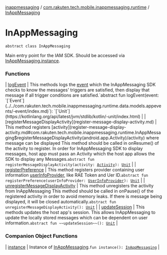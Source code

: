 [inappmessaging](../../index.md) / [com.rakuten.tech.mobile.inappmessaging.runtime](../index.md) / [InAppMessaging](./index.md)

# InAppMessaging

`abstract class InAppMessaging`

Main entry point for the IAM SDK.
Should be accessed via [InAppMessaging.instance](instance.md).

### Functions

| [logEvent](log-event.md) | This methods logs the [event](log-event.md#com.rakuten.tech.mobile.inappmessaging.runtime.InAppMessaging$logEvent(com.rakuten.tech.mobile.inappmessaging.runtime.data.models.appevents.Event)/event) which the InAppMessaging SDK checks to know the messages' triggers are satisfied, then display that message if all trigger conditions are satisfied.`abstract fun logEvent(event: `[`Event`](../../com.rakuten.tech.mobile.inappmessaging.runtime.data.models.appevents/-event/index.md)`): `[`Unit`](https://kotlinlang.org/api/latest/jvm/stdlib/kotlin/-unit/index.html) |
| [registerMessageDisplayActivity](register-message-display-activity.md) | This method registers [activity](register-message-display-activity.md#com.rakuten.tech.mobile.inappmessaging.runtime.InAppMessaging$registerMessageDisplayActivity(android.app.Activity)/activity) where message can be displayed This method should be called in onResume() of the activity to register. In order for InAppMessaging SDK to display messages, host app must pass an Activity which the host app allows the SDK to display any Messages.`abstract fun registerMessageDisplayActivity(activity: `[`Activity`](https://developer.android.com/reference/android/app/Activity.html)`): `[`Unit`](https://kotlinlang.org/api/latest/jvm/stdlib/kotlin/-unit/index.html) |
| [registerPreference](register-preference.md) | This method registers provider containing user information [userInfoProvider](register-preference.md#com.rakuten.tech.mobile.inappmessaging.runtime.InAppMessaging$registerPreference(com.rakuten.tech.mobile.inappmessaging.runtime.UserInfoProvider)/userInfoProvider), like RAE Token and Uer ID.`abstract fun registerPreference(userInfoProvider: `[`UserInfoProvider`](../-user-info-provider/index.md)`): `[`Unit`](https://kotlinlang.org/api/latest/jvm/stdlib/kotlin/-unit/index.html) |
| [unregisterMessageDisplayActivity](unregister-message-display-activity.md) | This method unregisters the activity from InAppMessaging This method should be called in onPause() of the registered activity in order to avoid memory leaks. If there is message being displayed, it will be closed automatically.`abstract fun unregisterMessageDisplayActivity(): `[`Unit`](https://kotlinlang.org/api/latest/jvm/stdlib/kotlin/-unit/index.html) |
| [updateSession](update-session.md) | This methods updates the host app's session. This allows InAppMessaging to update the locally stored messages which can be dependent on user information.`abstract fun ~~updateSession~~(): `[`Unit`](https://kotlinlang.org/api/latest/jvm/stdlib/kotlin/-unit/index.html) |

### Companion Object Functions

| [instance](instance.md) | Instance of [InAppMessaging](./index.md).`fun instance(): `[`InAppMessaging`](./index.md) |


